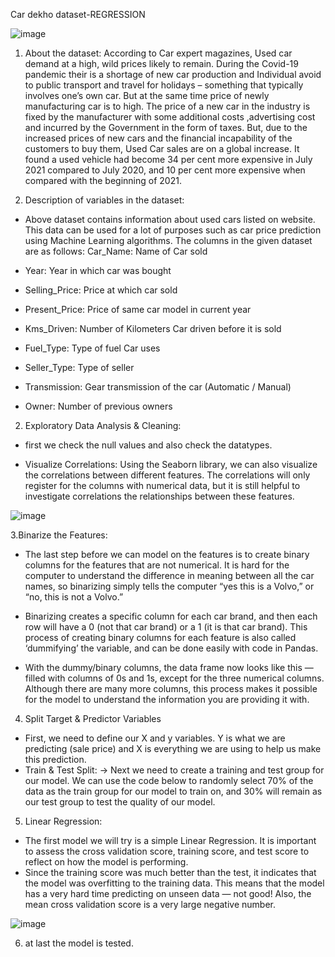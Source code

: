 Car dekho dataset-REGRESSION

![image](https://user-images.githubusercontent.com/111189874/189355653-69966585-76d5-4fec-852c-f3091be1d86a.png)




1. About the dataset:
According to Car expert magazines, Used car demand at a high, wild prices likely to remain.
During the Covid-19 pandemic their is a shortage of new car production and Individual avoid to public transport and travel for holidays – something that typically involves one’s own car.
But at the same time price of newly manufacturing car is to high. The price of a new car in the industry is fixed by the manufacturer with some additional costs ,advertising cost and incurred by the Government in the form of taxes.
But, due to the increased prices of new cars and the financial incapability of the customers to buy them, Used Car sales are on a global increase.
It found a used vehicle had become 34 per cent more expensive in July 2021 compared to July 2020, and 10 per cent more expensive when compared with the beginning of 2021.

2. Description of variables in the dataset:
* Above dataset contains information about used cars listed on website. This data can be used for a lot of purposes such as car price prediction using Machine Learning algorithms. The columns in the given dataset are as follows:
Car_Name: Name of Car sold

* Year: Year in which car was bought

* Selling_Price: Price at which car sold

* Present_Price: Price of same car model in current year

* Kms_Driven: Number of Kilometers Car driven before it is sold

* Fuel_Type: Type of fuel Car uses

* Seller_Type: Type of seller

* Transmission: Gear transmission of the car (Automatic / Manual)

* Owner: Number of previous owners

2. Exploratory Data Analysis & Cleaning:
* first  we check the null values and also check the datatypes.

*  Visualize Correlations:
Using the Seaborn library, we can also visualize the correlations between different features. The correlations will only register for the columns with numerical data, but it is still helpful to investigate correlations the relationships between these features.

![image](https://user-images.githubusercontent.com/111189874/189357199-9c0cbd98-bed1-4fe3-858b-db68118f5a30.png)






 3.Binarize the Features:
* The last step before we can model on the features is to create binary columns for the features that are not numerical. It is hard for the computer to understand the difference in meaning between all the car names, so binarizing simply tells the computer “yes this is a Volvo,” or “no, this is not a Volvo.”

* Binarizing creates a specific column for each car brand, and then each row will have a 0 (not that car brand) or a 1 (it is that car brand). This process of creating binary columns for each feature is also called ‘dummifying’ the variable, and can be done easily with code in Pandas.

* With the dummy/binary columns, the data frame now looks like this — filled with columns of 0s and 1s, except for the three numerical columns. Although there are many more columns, this process makes it possible for the model to understand the information you are providing it with.

4. Split Target & Predictor Variables
* First, we need to define our X and y variables. Y is what we are predicting (sale price) and X is everything we are using to help us make this prediction.
* Train & Test Split:
-> Next we need to create a training and test group for our model. We can use the code below to randomly select 70% of the data as the train group for our model to train on, and 30% will remain as our test group to test the quality of our model.

5. Linear Regression:
* The first model we will try is a simple Linear Regression. It is important to assess the cross validation score, training score, and test score to reflect on how the model is performing.
* Since the training score was much better than the test, it indicates that the model was overfitting to the training data. This means that the model has a very hard time predicting on unseen data — not good! Also, the mean cross validation score is a very large negative number. 

![image](https://user-images.githubusercontent.com/111189874/189356808-c42a738f-b452-423b-9634-a2ebf672a269.png)


6. at last the model is tested.















